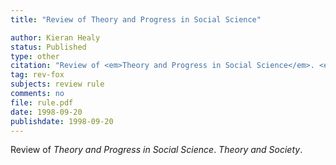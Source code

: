 ```yaml
---
title: "Review of Theory and Progress in Social Science"

author: Kieran Healy
status: Published
type: other
citation: "Review of <em>Theory and Progress in Social Science</em>. <em>Theory and Society</em>, 27:435–441."
tag: rev-fox
subjects: review rule
comments: no
file: rule.pdf
date: 1998-09-20
publishdate: 1998-09-20
---
```



Review of <em>Theory and Progress in Social Science</em>. <em>Theory and Society</em>.
